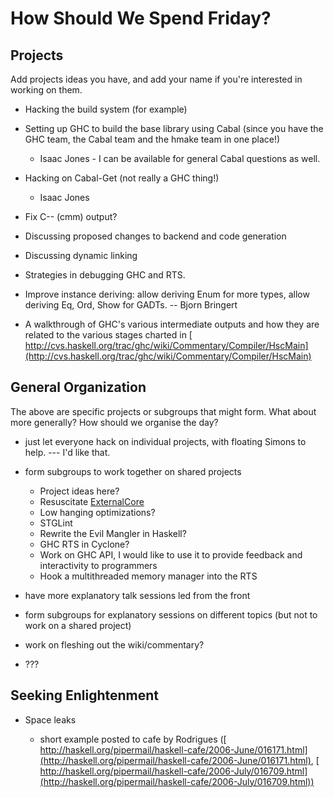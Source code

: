 # How Should We Spend Friday?

## Projects


Add projects ideas you have, and add your name if you're interested in working on them.

- Hacking the build system (for example)
- Setting up GHC to build the base library using Cabal (since you have the GHC team, the Cabal team and the hmake team in one place!)

  - Isaac Jones - I can be available for general Cabal questions as well.
- Hacking on Cabal-Get (not really a GHC thing!)

  - Isaac Jones
- Fix C-- (cmm) output?
- Discussing proposed changes to backend and code generation
- Discussing dynamic linking
- Strategies in debugging GHC and RTS.
- Improve instance deriving: allow deriving Enum for more types, allow deriving Eq, Ord, Show for GADTs. -- Bjorn Bringert
- A walkthrough of GHC's various intermediate outputs and how they are related to the various stages charted in [ http://cvs.haskell.org/trac/ghc/wiki/Commentary/Compiler/HscMain](http://cvs.haskell.org/trac/ghc/wiki/Commentary/Compiler/HscMain)

## General Organization


The above are specific projects or subgroups that might form.  What about more generally?  How should we organise the day?

- just let everyone hack on individual projects, with floating Simons to help. --- I'd like that.
- form subgroups to work together on shared projects

  - Project ideas here?
  - Resuscitate [ExternalCore](external-core)
  - Low hanging optimizations?
  - STGLint
  - Rewrite the Evil Mangler in Haskell?
  - GHC RTS in Cyclone?
  - Work on GHC API, I would like to use it to provide feedback and interactivity to programmers
  - Hook a multithreaded memory manager into the RTS
- have more explanatory talk sessions led from the front
- form subgroups for explanatory sessions on different topics (but not to work on a shared project)
- work on fleshing out the wiki/commentary?
- ???

## Seeking Enlightenment

- Space leaks

  - short example posted to cafe by Rodrigues ([ http://haskell.org/pipermail/haskell-cafe/2006-June/016171.html](http://haskell.org/pipermail/haskell-cafe/2006-June/016171.html), [ http://haskell.org/pipermail/haskell-cafe/2006-July/016709.html](http://haskell.org/pipermail/haskell-cafe/2006-July/016709.html))
